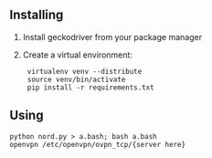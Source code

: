 ## Installing

1. Install geckodriver from your package manager
2. Create a virtual environment:

        virtualenv venv --distribute
        source venv/bin/activate
        pip install -r requirements.txt

## Using

    python nord.py > a.bash; bash a.bash
    openvpn /etc/openvpn/ovpn_tcp/{server here}
